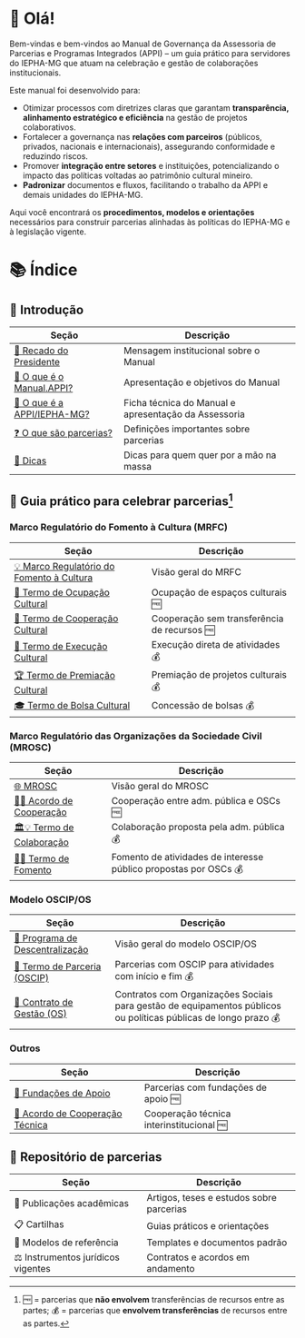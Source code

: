 # 🤗 Olá!
Bem-vindas e bem-vindos ao Manual de Governança da Assessoria de Parcerias e Programas Integrados (APPI) – um guia prático para servidores do IEPHA-MG que atuam na celebração e gestão de colaborações institucionais.

Este manual foi desenvolvido para:

- Otimizar processos com diretrizes claras que garantam **transparência, alinhamento estratégico e eficiência** na gestão de projetos colaborativos.
- Fortalecer a governança nas **relações com parceiros** (públicos, privados, nacionais e internacionais), assegurando conformidade e reduzindo riscos.
- Promover **integração entre setores** e instituições, potencializando o impacto das políticas voltadas ao patrimônio cultural mineiro.
- **Padronizar** documentos e fluxos, facilitando o trabalho da APPI e demais unidades do IEPHA-MG.

Aqui você encontrará os **procedimentos, modelos e orientações** necessários para construir parcerias alinhadas às políticas do IEPHA-MG e à legislação vigente.

# 📚 Índice

## 📖 Introdução

| Seção | Descrição |
|-------|-----------|
| [📣 Recado do Presidente](https://lucasfainblat.github.io/manual.appi/paginas/recado/README.html) | Mensagem institucional sobre o Manual |
| [🤗 O que é o Manual.APPI?](https://lucasfainblat.github.io/manual.appi/paginas/sobre/README.html) | Apresentação e objetivos do Manual |
| [🙋 O que é a APPI/IEPHA-MG?](https://lucasfainblat.github.io/manual.appi/paginas/appi/README.html) | Ficha técnica do Manual e apresentação da Assessoria |
| [❓ O que são parcerias?](https://lucasfainblat.github.io/manual.appi/paginas/parcerias/README.html) | Definições importantes sobre parcerias |
| [💎 Dicas](https://lucasfainblat.github.io/manual.appi/paginas/parcerias/dicas/README.html) | Dicas para quem quer por a mão na massa |

## 🚀 Guia prático para celebrar parcerias[^1]
[^1]: 🆓 = parcerias que **não envolvem** transferências de recursos entre as partes; 💰 = parcerias que **envolvem transferências** de recursos entre as partes.

### Marco Regulatório do Fomento à Cultura (MRFC)

| Seção | Descrição |
|-------------|------|
| [💡 Marco Regulatório do Fomento à Cultura](https://lucasfainblat.github.io/manual.appi/paginas/marcos_regulatorios/MRFC/README.html) | Visão geral do MRFC |
| [🎪 Termo de Ocupação Cultural](https://lucasfainblat.github.io/manual.appi/paginas/marcos_regulatorios/MRFC/TOC/README.html) | Ocupação de espaços culturais 🆓 |
| [🤝 Termo de Cooperação Cultural](https://lucasfainblat.github.io/manual.appi/paginas/marcos_regulatorios/MRFC/TCC/README.html) | Cooperação sem transferência de recursos 🆓 |
| [🎨 Termo de Execução Cultural](https://lucasfainblat.github.io/manual.appi/paginas/marcos_regulatorios/MRFC/TEC/README.html) | Execução direta de atividades 💰 |
| [🏆 Termo de Premiação Cultural](https://lucasfainblat.github.io/manual.appi/paginas/marcos_regulatorios/MRFC/TPC/README.html) | Premiação de projetos culturais 💰 |
| [🎓 Termo de Bolsa Cultural](https://lucasfainblat.github.io/manual.appi/paginas/marcos_regulatorios/MRFC/TBC/README.html) | Concessão de bolsas 💰 |

### Marco Regulatório das Organizações da Sociedade Civil (MROSC)

| Seção | Descrição |
|-------------|------|
| [🌐 MROSC](https://lucasfainblat.github.io/manual.appi/paginas/marcos_regulatorios/MROSC/README.html) | Visão geral do MROSC |
| [🫱🫲 Acordo de Cooperação](https://lucasfainblat.github.io/manual.appi/paginas/marcos_regulatorios/MROSC/AC/README.html) | Cooperação entre adm. pública e OSCs 🆓 |
| [🏛️💡 Termo de Colaboração](https://lucasfainblat.github.io/manual.appi/paginas/marcos_regulatorios/MROSC/TC/README.html) | Colaboração proposta pela adm. pública 💰 |
| [🌱💡 Termo de Fomento](https://lucasfainblat.github.io/manual.appi/paginas/marcos_regulatorios/MROSC/TF/README.html) | Fomento de atividades de interesse público propostas por OSCs 💰 |

### Modelo OSCIP/OS

| Seção | Descrição |
|-------------|------|
| [💪 Programa de Descentralização](https://lucasfainblat.github.io/manual.appi/paginas/marcos_regulatorios/descentralizacao/README.html) | Visão geral do modelo OSCIP/OS |
| [👥 Termo de Parceria (OSCIP)](https://lucasfainblat.github.io/manual.appi/paginas/marcos_regulatorios/descentralizacao/OSCIP/README.html) | Parcerias com OSCIP para atividades com início e fim 💰 |
| [🏢 Contrato de Gestão (OS)](https://lucasfainblat.github.io/manual.appi/paginas/marcos_regulatorios/descentralizacao/OS/README.html) | Contratos com Organizações Sociais para gestão de equipamentos públicos ou políticas públicas de longo prazo 💰 |

### Outros

| Seção | Descrição |
|-------------|------|
| [🚂 Fundações de Apoio](https://lucasfainblat.github.io/manual.appi/paginas/marcos_regulatorios/fundacoes/README.html) | Parcerias com fundações de apoio 🆓 |
| [🧩 Acordo de Cooperação Técnica](https://lucasfainblat.github.io/manual.appi/paginas/marcos_regulatorios/ACT/README.html) | Cooperação técnica interinstitucional 🆓 |

## 📂 Repositório de parcerias

| Seção | Descrição |
|-----------|-----------|
| 📄 Publicações acadêmicas | Artigos, teses e estudos sobre parcerias |
| 📋 Cartilhas | Guias práticos e orientações |
| 📝 Modelos de referência | Templates e documentos padrão |
| ⚖️ Instrumentos jurídicos vigentes | Contratos e acordos em andamento |
